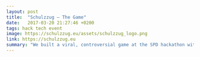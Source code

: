 ```yaml
---
layout: post
title:  "Schulzzug – The Game"
date:   2017-03-20 21:27:46 +0200
tags: hack tech event
image: https://schulzzug.eu/assets/schulzzug_logo.png
link: https://schulzzug.eu
summary: "We built a viral, controversial game at the SPD hackathon with more than 20.000 visitors."  
---
```

